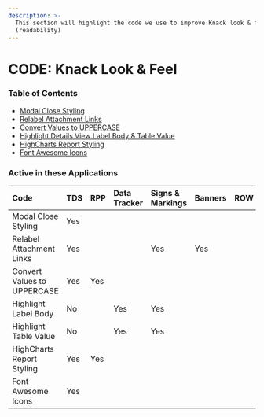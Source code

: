 ```yaml
---
description: >-
  This section will highlight the code we use to improve Knack look & feel
  (readability)
---
```


# CODE: Knack Look & Feel

### Table of Contents

* [Modal Close Styling](https://atd-dts.gitbook.io/atd-knack-operations/knack-code/looks/modal-close-styling)
* [Relabel Attachment Links](https://atd-dts.gitbook.io/atd-knack-operations/knack-code/looks/relabel-attachment-links)
* [Convert Values to UPPERCASE](https://atd-dts.gitbook.io/atd-knack-operations/knack-code/looks/convert-values-to-uppercase)
* [Highlight Details View Label Body & Table Value](https://atd-dts.gitbook.io/atd-knack-operations/knack-code/looks/highlight-label-body)
* [HighCharts Report Styling](https://atd-dts.gitbook.io/atd-knack-operations/knack-code/looks/global-report-styling)
* [Font Awesome Icons](https://atd-dts.gitbook.io/atd-knack-operations/knack-code/looks/fa-icons)



### Active in these Applications

| Code | TDS | RPP | Data Tracker | Signs & Markings | Banners | ROW | DTS | HR | Finance | Parking Enterprise | VZA | SMO |
| :--- | :--- | :--- | :--- | :--- | :--- | :--- | :--- | :--- | :--- | :--- | :--- | :--- |
| Modal Close Styling | Yes |  |  |  |  |  |  |  |  |  |  |  |
| Relabel Attachment Links | Yes |  |  | Yes | Yes |  |  |  |  |  |  |  |
| Convert Values to UPPERCASE | Yes | Yes |  |  |  |  |  |  |  |  |  |  |
| Highlight Label Body | No |  | Yes | Yes |  |  |  |  | Yes | Yes |  |  |
| Highlight Table Value | No |  | Yes | Yes |  |  |  |  | Yes | Yes |  |  |
| HighCharts Report Styling | Yes | Yes |  |  |  |  |  |  |  |  |  |  |
| Font Awesome Icons | Yes |  |  |  |  |  |  |  |  |  |  |  |





